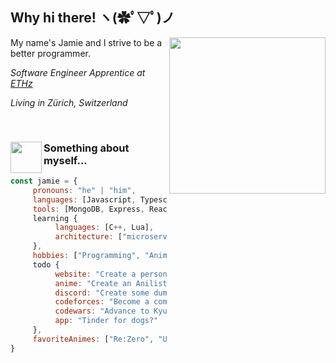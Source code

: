 <h2>Why hi there! ヽ(✿ﾟ▽ﾟ)ノ</h2>

<img align='right' src="https://media1.tenor.com/images/bb3c7292d3c2e75ba4b51ec15bb9bf3b/tenor.gif?itemid=17227125" width="250">

My name's Jamie and I strive to be a better programmer.

<em>Software Engineer Apprentice at <a href="https://ethz.ch/de.html">ETHz</a></em>

<em>Living in Zürich, Switzerland</em>

<br>

### <img align='left' src="https://media.giphy.com/media/mTs11L9uuyGiI/giphy.gif" width="50"> Something about myself...

```javascript
const jamie = {
     pronouns: "he" | "him",
     languages: [Javascript, Typescript, Java, HTML, CSS, Python],
     tools: [MongoDB, Express, React, Vue, Node, Spring Boot, SCSS, JSP],
     learning {
          languages: [C++, Lua],
          architecture: ["microservices", "design patterns"]
     },
     hobbies: ["Programming", "Anime", "Gaming", "Sketching", "Jogging"],
     todo {
          website: "Create a personalised website with an integrated Javascript CMS",
          anime: "Create an Anilist bot that automatically tracks your read mangas",
          discord: "Create some dumb discord bot, idk",
          codeforces: "Become a competitive programmer",
          codewars: "Advance to Kyu 5",
          app: "Tinder for dogs?"
     },
     favoriteAnimes: ["Re:Zero", "Uchuu Senkan Yamato 2199", "Shinsekai Yori", "Baka to Test to Shoukanjuu", "Steins;Gate", "Tengen Toppa Gurren Lagann", "World Torigga"]
}
```

<!--
**NectoJ/NectoJ** is a ✨ _special_ ✨ repository because its `README.md` (this file) appears on your GitHub profile.

Here are some ideas to get you started:

- 🔭 I’m currently working on ...
- 🌱 I’m currently learning ...
- 👯 I’m looking to collaborate on ...
- 🤔 I’m looking for help with ...
- 💬 Ask me about ...
- 📫 How to reach me: ... 
- 😄 Pronouns: ...
- ⚡ Fun fact: ...
-->
